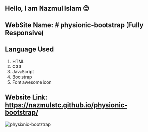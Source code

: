 ## Hello, I am Nazmul Islam 😊

## WebSite Name: # physionic-bootstrap (Fully Responsive)

## Language Used
1. HTML
2. CSS
3. JavaScript
4. Bootstrap
5. Font awesome icon


## Website Link: https://nazmulstc.github.io/physionic-bootstrap/


![physionic-bootstrap](https://user-images.githubusercontent.com/86622476/143193048-04e0b62d-badd-4cf6-9dfc-8cdd7aa6f7f3.png)



